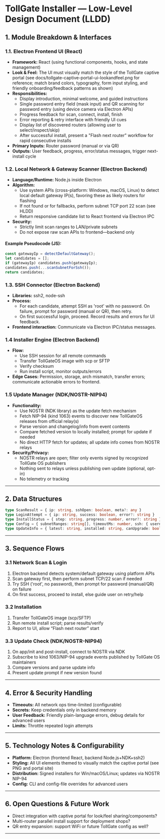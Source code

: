 # TollGate Installer — Low-Level Design Document (LLDD)

## 1. Module Breakdown & Interfaces

### 1.1. Electron Frontend UI (React)
- **Framework:** React (using functional components, hooks, and state management)
- **Look & Feel:** The UI must visually match the style of the TollGate captive portal (see docs/tollgate-captive-portal-ui-lookandfeel.png for reference; match brand colors, typography, form input styling, and friendly onboarding/feedback patterns as shown)
- **Responsibilities:**
  - Display introduction, minimal welcome, and guided instructions
  - Single password entry field (mask input) and QR scanning for password entry (using device camera via Electron APIs)
  - Progress feedback for scan, connect, install, finish
  - Error reporting & retry interface with friendly UI cues
  - Display list of discovered routers (allowing user to select/inspect/skip)
  - After successful install, present a "Flash next router" workflow for rapid consecutive installs
- **Primary Inputs:** Router password (manual or via QR)
- **Outputs:** User feedback, progress, error/status messages, trigger next-install cycle

### 1.2. Local Network & Gateway Scanner (Electron Backend)
- **Language/Runtime:** Node.js inside Electron
- **Algorithm:**
  - Use system APIs (cross-platform: Windows, macOS, Linux) to detect local default gateway IP(s), favoring these as likely routers for flashing
  - If not found or for fallbacks, perform subnet TCP port 22 scan (see HLDD)
  - Return responsive candidate list to React frontend via Electron IPC
- **Security:**
  - Strictly limit scan ranges to LAN/private subnets
  - Do not expose raw scan APIs to frontend—backend only

#### Example Pseudocode (JS):
```javascript
const gatewayIp = detectDefaultGateway();
let candidates = [];
if (gatewayIp) candidates.push(gatewayIp);
candidates.push(...scanSubnetForSsh());
return candidates;
```

### 1.3. SSH Connector (Electron Backend)
- **Libraries:** ssh2, node-ssh
- **Process:**
  - For each candidate, attempt SSH as 'root' with no password. On failure, prompt for password (manual or QR), then retry.
  - On first successful login, proceed. Record results and errors for UI feedback.
- **Frontend interaction:** Communicate via Electron IPC/status messages.

### 1.4 Installer Engine (Electron Backend)
- **Flow:**
  - Use SSH session for all remote commands
  - Transfer TollGateOS image with scp or SFTP
  - Verify checksum
  - Run install script, monitor outputs/errors
- **Edge Cases:** Permission, storage, arch mismatch, transfer errors; communicate actionable errors to frontend.

### 1.5 Update Manager (NDK/NOSTR-NIP94)
- **Functionality:**
  - Use NOSTR (NDK library) as the update fetch mechanism
  - Fetch NIP-94 (kind 1063) events to discover new TollGateOS releases from official relay(s)
  - Parse version and changelog/info from event contents
  - Compare fetched version to locally installed; prompt for update if needed
  - No direct HTTP fetch for updates; all update info comes from NOSTR relays
- **Security/Privacy:**
  - NOSTR relays are open; filter only events signed by recognized TollGate OS publishers
  - Nothing sent to relays unless publishing own update (optional, opt-in)
  - No telemetry or tracking

---

## 2. Data Structures

```typescript
type ScanResult = { ip: string, sshOpen: boolean, meta?: any }
type LoginAttempt = { ip: string, success: boolean, error?: string }
type InstallStatus = { step: string, progress: number, error?: string }
type Config = { subnetRanges: string[], timeoutMs: number, ssh: { username: 'root' } }
type UpdateInfo = { latest: string, installed: string, canUpgrade: boolean, nip94Event?: object }
```

---

## 3. Sequence Flows

### 3.1 Network Scan & Login
1. Electron backend detects system/default gateway using platform APIs
2. Scan gateway first, then perform subnet TCP/22 scan if needed
3. Try SSH ('root', no password), then prompt for password (manual/QR) on failure
4. On first success, proceed to install, else guide user on retry/help

### 3.2 Installation
1. Transfer TollGateOS image (scp/SFTP)
2. Run remote install script; parse results/verify
3. Report to UI, allow “Flash next router” start

### 3.3 Update Check (NDK/NOSTR-NIP94)
1. On app/init and post-install, connect to NOSTR via NDK
2. Subscribe to kind 1063/NIP-94 upgrade events published by TollGate OS maintainers
3. Compare versions and parse update info
4. Present update prompt if new version found

---

## 4. Error & Security Handling

- **Timeouts:** All network ops time-limited (configurable)
- **Secrets:** Keep credentials only in backend memory
- **User Feedback:** Friendly plain-language errors, debug details for advanced users
- **Limits:** Throttle repeated login attempts

---

## 5. Technology Notes & Configurability

- **Platform:** Electron (frontend React, backend Node.js+NDK+ssh2)
- **Styling:** All UI elements themed to visually match the captive portal (see PNG and portal site)
- **Distribution:** Signed installers for Win/macOS/Linux; updates via NOSTR NIP-94
- **Config:** CLI and config-file overrides for advanced users

---

## 6. Open Questions & Future Work

- Direct integration with captive portal for look/feel sharing/components?
- Multi-router parallel install support for deployment shops?
- QR entry expansion: support WiFi or future TollGate config as well?

---